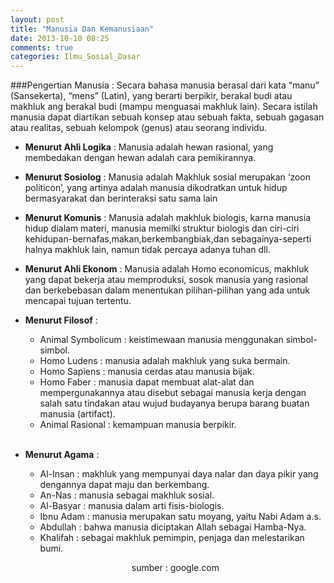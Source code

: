 ```yaml
---
layout: post
title: "Manusia Dan Kemanusiaan"
date: 2013-10-10 08:25
comments: true
categories: Ilmu_Sosial_Dasar
---
```


###Pengertian Manusia : 
Secara bahasa manusia berasal dari kata “manu” (Sansekerta), “mens” (Latin), yang berarti berpikir, berakal budi atau makhluk ang berakal budi (mampu menguasai makhluk lain).
Secara istilah manusia dapat diartikan sebuah konsep atau sebuah fakta, sebuah gagasan atau realitas, sebuah kelompok (genus) atau seorang individu.

* **Menurut Ahli Logika** :
Manusia adalah hewan rasional, yang membedakan dengan hewan adalah cara pemikirannya.

* **Menurut Sosiolog** :
Manusia adalah Makhluk sosial merupakan ‘zoon politicon’, yang artinya adalah
manusia dikodratkan untuk hidup bermasyarakat 
dan berinteraksi satu sama lain

* **Menurut Komunis** :
Manusia adalah makhluk biologis, karna manusia hidup dialam materi, manusia memilki struktur biologis dan ciri-ciri kehidupan-bernafas,makan,berkembangbiak,dan sebagainya-seperti halnya makhluk lain, namun tidak percaya adanya tuhan dll.

* **Menurut Ahli Ekonom** :
Manusia adalah Homo economicus, makhluk yang dapat bekerja atau memproduksi, sosok manusia yang rasional dan berkebebasan dalam menentukan pilihan-pilihan yang ada untuk mencapai tujuan tertentu.

* **Menurut Filosof** :
	 * Animal Symbolicum : keistimewaan manusia menggunakan simbol-simbol.
	 * Homo Ludens : manusia adalah makhluk yang suka bermain.
	 * Homo Sapiens : manusia cerdas atau manusia bijak.
	 * Homo Faber : manusia dapat membuat alat-alat dan mempergunakannya atau disebut sebagai manusia kerja dengan salah satu tindakan atau wujud budayanya berupa barang buatan manusia (artifact).
	 * Animal Rasional : kemampuan manusia berpikir.<br><br>

* **Menurut Agama** :
	* Al-Insan : makhluk yang mempunyai daya nalar dan daya pikir yang dengannya dapat maju dan berkembang.
	* An-Nas : manusia sebagai makhluk sosial.
	* Al-Basyar : manusia dalam arti fisis-biologis.
	* Ibnu Adam : manusia merupakan satu moyang, yaitu Nabi Adam a.s.
	* Abdullah : bahwa manusia diciptakan Allah sebagai Hamba-Nya.
	* Khalifah : sebagai makhluk pemimpin, penjaga dan melestarikan bumi.
	
	<p align="center">sumber : google.com</p>
